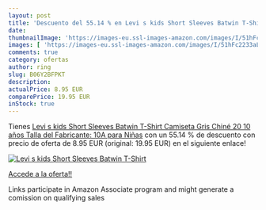 ```yaml
---
layout: post
title: 'Descuento del 55.14 % en Levi s kids Short Sleeves Batwin T-Shirt'
date: 
thumbnailImage: 'https://images-eu.ssl-images-amazon.com/images/I/51hFc2233aL._SL200_.jpg'
images: [ 'https://images-eu.ssl-images-amazon.com/images/I/51hFc2233aL._SL200_.jpg' ]
comments: true
category: ofertas
author: ring
slug: B06Y2BFPKT
description:
actualPrice: 8.95 EUR
comparePrice: 19.95 EUR
inStock: true
---
```


Tienes [Levi s kids Short Sleeves Batwin T-Shirt Camiseta  Gris Chiné 20  10 años  Talla del Fabricante: 10A  para Niñas](https://www.amazon.es/dp/B06Y2BFPKT/?tag=tolees-21) con un 55.14 % de descuento con precio de oferta de 8.95 EUR (original: 19.95 EUR) en el siguiente enlace!

[![Levi s kids Short Sleeves Batwin T-Shirt](https://images-eu.ssl-images-amazon.com/images/I/51hFc2233aL._SL200_.jpg)](https://www.amazon.es/dp/B06Y2BFPKT/?tag=tolees-21)

[Accede a la oferta!!](https://www.amazon.es/dp/B06Y2BFPKT/?tag=tolees-21)

Links participate in Amazon Associate program and might generate a comission on qualifying sales


